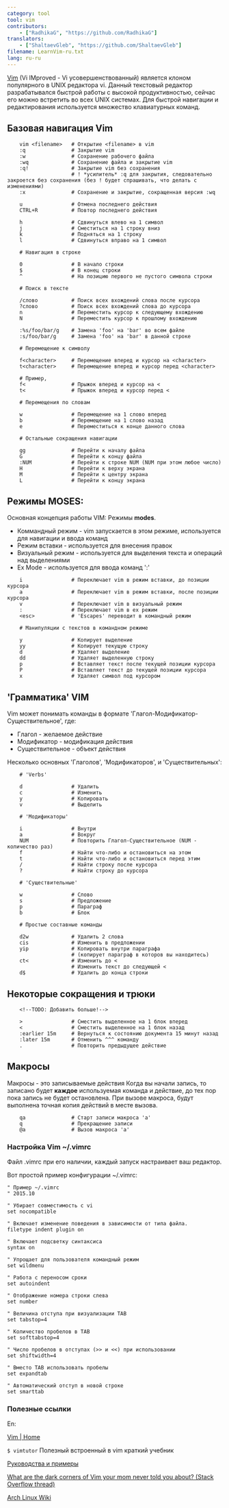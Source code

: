 ```yaml
---
category: tool
tool: vim
contributors:
    - ["RadhikaG", "https://github.com/RadhikaG"]
translators:
    - ["ShaltaevGleb", "https://github.com/ShaltaevGleb"]
filename: LearnVim-ru.txt
lang: ru-ru
---
```



[Vim](www.vim.org)
(Vi IMproved - Vi усовершенствованный) является клоном популярного в UNIX редактора vi. Данный текстовый редактор разрабатывался быстрой работы с высокой продуктивностью, сейчас его можно встретить во всех UNIX системах. Для быстрой навигации и редактирования используется множество клавиатурных команд.

## Базовая навигация Vim

```
    vim <filename>   # Открытие <filename> в vim
    :q               # Закрытие vim
    :w               # Сохранение рабочего файла
    :wq              # Сохранение файла и закрытие vim
    :q!              # Закрытие vim без сохранения
                     # ! *усилитель* :q для закрытия, следовательно закроется без сохранения (без ! будет спрашивать, что делать с изменениями)
    :x               # Сохранение и закрытие, сокращенная версия :wq

    u                # Отмена последнего действия
    CTRL+R           # Повтор последнего действия

    h                # Сдвинуться влево на 1 символ
    j                # Сместиться на 1 строку вниз
    k                # Подняться на 1 строку
    l                # Сдвинуться вправо на 1 символ

    # Навигация в строке

    0                # В начало строки
    $                # В конец строки
    ^                # На позицию первого не пустого символа строки

    # Поиск в тексте

    /слово           # Поиск всех вхождений слова после курсора
    ?слово           # Поиск всех вхождений слова до курсора
    n                # Переместить курсор к следующему вхождению
    N                # Переместить курсор к прошлому вхождению

    :%s/foo/bar/g    # Замена 'foo' на 'bar' во всем файле
    :s/foo/bar/g     # Замена 'foo' на 'bar' в данной строке

    # Перемещение к символу

    f<character>     # Перемещение вперед и курсор на <character>
    t<character>     # Перемещение вперед и курсор перед <character> 

    # Пример,    
    f<               # Прыжок вперед и курсор на <
    t<               # Прыжок вперед и курсор перед <
    
    # Перемещения по словам

    w                # Перемещение на 1 слово вперед
    b                # Перемещение на 1 слово назад
    e                # Переместиться к конце данного слова

    # Остальные сокращения навигации

    gg               # Перейти к началу файла
    G                # Перейти к концу файла
    :NUM             # Перейти к строке NUM (NUM при этом любое число)
    H                # Перейти к верху экрана
    M                # Перейти к центру экрана
    L                # Перейти к концу экрана
```

## Режимы MOSES:

Основная концепция работы VIM: Режимы **modes**.

  - Коммандный режим - vim запускается в этом режиме, используется для навигации и ввода команд
  - Режим вставки  - используется для внесения правок
  - Визуальный режим  - используется для выделения текста и операций над выделениями
  - Ex Mode      - используется для ввода команд ':'

```
    i                # Переключает vim в режим вставки, до позиции курсора
    a                # Переключает vim в режим вставки, после позиции курсора
    v                # Переключает vim в визуальный режим
    :                # Переключает vim в ex режим
    <esc>            # 'Escapes' переводит в командный режим

    # Манипуляции с текстов в командном режиме

    y                # Копирует выделение
    yy               # Копирует текущую строку
    d                # Удаляет выделение
    dd               # Удаляет выделенную строку
    p                # Вставляет текст после текущей позиции курсора
    P                # Вставляет текст до текущей позиции курсора
    x                # Удаляет символ под курсором
```

## 'Грамматика' VIM

Vim может понимать команды в формате
'Глагол-Модификатор-Существительное', где:

  - Глагол          - желаемое действие
  - Модификатор     - модификация действия 
  - Существительное - объект действия

Несколько основных 'Глаголов', 'Модификаторов', и 'Существительных':

```
    # 'Verbs'
 
    d                # Удалить
    c                # Изменить
    y                # Копировать
    v                # Выделить

    # 'Модификаторы'

    i                # Внутри
    a                # Вокруг
    NUM              # Повторить Глагол-Существительное (NUM - количество раз)
    f                # Найти что-либо и остановиться на этом
    t                # Найти что-либо и остановиться перед этим
    /                # Найти строку после курсора
    ?                # Найти строку до курсора

    # 'Существительные'

    w                # Слово
    s                # Предложение
    p                # Параграф
    b                # Блок
    
    # Простые составные команды

    d2w              # Удалить 2 слова
    cis              # Изменить в предложении
    yip              # Копировать внутри параграфа
                     # (копирует параграф в которов вы находитесь)
    ct<              # Изменить до <
                     # Изменить текст до следующей <
    d$               # Удалить до конца строки
```

## Некоторые сокращения и трюки

        <!--TODO: Добавить больше!-->
```
    >                # Сместить выделенное на 1 блок вперед
    <                # Сместить выделенное на 1 блок назад
    :earlier 15m     # Вернуться к состоянию документа 15 минут назад
    :later 15m       # Отменить ^^^ команду
    .                # Повторить предыдущее действие
```

## Макросы

Макросы - это записываемые действия
Когда вы начали запись, то записано будет **каждое** используемая команда и действие, до тех пор пока запись не будет остановлена. При вызове макроса, будут выполнена точная копия действий в месте вызова.

```
    qa               # Старт записи макроса 'a'
    q                # Прекращение записи
    @a               # Вызов макроса 'a'
```

### Настройка Vim ~/.vimrc

Файл .vimrc при его наличии, каждый запуск настраивает ваш редактор.

Вот простой пример конфигурации ~/.vimrc:

```
" Пример ~/.vimrc
" 2015.10 

" Убирает совместимость с vi
set nocompatible

" Включает изменение поведения в зависимости от типа файла.
filetype indent plugin on

" Включает подсветку синтаксиса
syntax on

" Упрощает для пользователя командный режим
set wildmenu

" Работа с переносом сроки
set autoindent

" Отображение номера строки слева
set number

" Величина отступа при визуализации TAB
set tabstop=4

" Количество пробелов в TAB
set softtabstop=4

" Число пробелов в отступах (>> и <<) при использовании
set shiftwidth=4

" Вместо TAB использовать пробелы
set expandtab

" Автоматический отступ в новой строке
set smarttab
```

### Полезные ссылки
En:

[Vim | Home](http://www.vim.org/index.php)

`$ vimtutor` Полезный встроенный в vim краткий учебник

[Руководства и примеры](https://danielmiessler.com/study/vim/)

[What are the dark corners of Vim your mom never told you about? (Stack Overflow thread)](http://stackoverflow.com/questions/726894/what-are-the-dark-corners-of-vim-your-mom-never-told-you-about)

[Arch Linux Wiki](https://wiki.archlinux.org/index.php/Vim)
